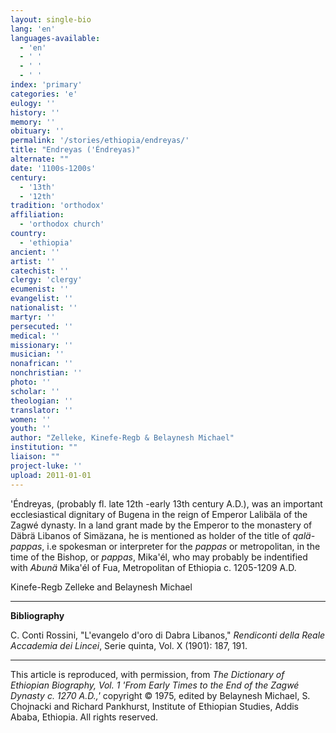 ```yaml
---
layout: single-bio
lang: 'en'
languages-available:
  - 'en'
  - ' '
  - ' '
  - ' '
index: 'primary'
categories: 'e'
eulogy: ''
history: ''
memory: ''
obituary: ''
permalink: '/stories/ethiopia/endreyas/'
title: "Endreyas ('Éndreyas)"
alternate: ""
date: '1100s-1200s'
century:
  - '13th'
  - '12th'
tradition: 'orthodox'
affiliation:
  - 'orthodox church'
country:
  - 'ethiopia'
ancient: ''
artist: ''
catechist: ''
clergy: 'clergy'
ecumenist: ''
evangelist: ''
nationalist: ''
martyr: ''
persecuted: ''
medical: ''
missionary: ''
musician: ''
nonafrican: ''
nonchristian: ''
photo: ''
scholar: ''
theologian: ''
translator: ''
women: ''
youth: ''
author: "Zelleke, Kinefe-Regb & Belaynesh Michael"
institution: ""
liaison: ""
project-luke: ''
upload: 2011-01-01
---
```




'Éndreyas, (probably fl. late 12th -early 13th century A.D.), was an important ecclesiastical dignitary of Bugena in the reign of Emperor Lalibäla of the Zagwé dynasty. In a land grant made by the Emperor to the monastery of Däbrä Libanos of Simäzana, he is mentioned as holder of the title of *qalä-pappas*, i.e spokesman or interpreter for the *pappas* or metropolitan, in the time of the Bishop, or *pappas*, Mika'él, who may probably be indentified with *Abunä* Mika'él of Fua, Metropolitan of Ethiopia c. 1205-1209 A.D.

Kinefe-Regb Zelleke and Belaynesh Michael

---

**Bibliography**

C. Conti Rossini, "L'evangelo d'oro di Dabra Libanos," *Rendiconti della Reale Accademia dei Lincei*, Serie quinta, Vol. X (1901): 187, 191.

---

This article is reproduced, with permission, from *The Dictionary of Ethiopian Biography, Vol. 1 'From Early Times to the End of the Zagwé Dynasty c. 1270 A.D.,'* copyright &copy; 1975, edited by Belaynesh Michael, S. Chojnacki and Richard Pankhurst, Institute of Ethiopian Studies, Addis Ababa, Ethiopia.  All rights reserved.
